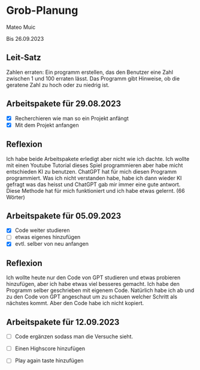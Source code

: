 # Grob-Planung

Mateo Muic

Bis 26.09.2023

## Leit-Satz

Zahlen erraten: Ein programm erstellen, das den Benutzer eine Zahl zwischen 1 und 100 erraten lässt. Das Programm gibt Hinweise, ob die geratene Zahl zu hoch oder zu niedrig ist.

## Arbeitspakete für 29.08.2023
- [x] Recherchieren wie man so ein Projekt anfängt
- [x] Mit dem Projekt anfangen

## Reflexion
Ich habe beide Arbeitspakete erledigt aber nicht wie ich dachte. Ich wollte mit einen Youtube Tutorial dieses Spiel programmieren aber habe micht entschieden KI zu benutzen. ChatGPT hat für mich diesen Programm programmiert. Was ich nicht verstanden habe, habe ich dann wieder KI gefragt was das heisst und ChatGPT gab mir immer eine gute antwort. Diese Methode hat für mich funktioniert und ich habe etwas gelernt. (66 Wörter)

## Arbeitspakete für 05.09.2023

- [x] Code weiter studieren
- [ ] etwas eigenes hinzufügen
- [x] evtl. selber von neu anfangen

## Reflexion
Ich wollte heute nur den Code von GPT studieren und etwas probieren hinzufügen, aber ich habe etwas viel besseres gemacht. Ich habe den Programm selber geschrieben mit eigenem Code. Natürlich habe ich ab und zu 
den Code von GPT angeschaut um zu schauen welcher Schritt als nächstes kommt. Aber den Code habe ich nicht kopiert.

## Arbeitspakete für 12.09.2023

- [ ] Code ergänzen sodass man die Versuche sieht.
- [ ] Einen Highscore hinzufügen
- [ ] Play again taste hinzufügen

